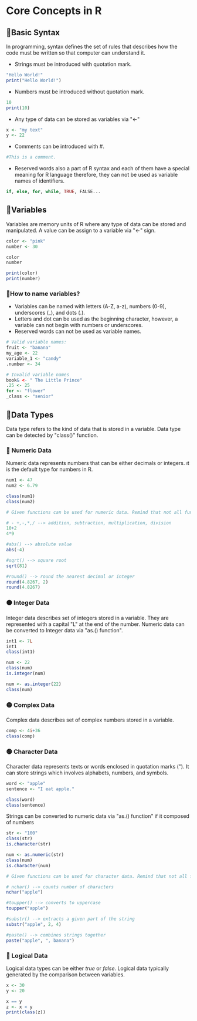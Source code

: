 # Core Concepts in R

## 📘Basic Syntax
In programming, syntax defines the set of rules that describes how the code must be written so that computer can understand it.

- Strings must be introduced with quotation mark.
  
```r
"Hello World!" 
print("Hello World!")
```
- Numbers must be introduced without quotation mark.
```r
10
print(10)
```
- Any type of data can be stored as variables via "<-"
```r
x <- "my text"
y <- 22
```
- Comments can be introduced with #.
```r
#This is a comment.
```
- Reserved words also a part of R syntax and each of them have a special meaning for R language therefore, they can not be used as variable names of identifiers.
```r
if, else, for, while, TRUE, FALSE...
```
## 📗Variables
Variables are memory units of R where any type of data can be stored and manipulated. A value can be assign to a variable via "<-" sign.
```r
color <- "pink"
number <- 30

color
number

print(color)
print(number)
```
### 📎How to name variables?
- Variables can be named with letters (A-Z, a-z), numbers (0-9), underscores (_), and dots (.).
- Letters and dot can be used as the beginning character, however, a variable can not begin with numbers or underscores.
- Reserved words can not be used as variable names.
```r
# Valid variable names:
fruit <- "banana"
my_age <- 22
variable_1 <- "candy"
.number <- 34

# Invalid variable names
book& <- " The Little Prince"
.25 <- 25
for <- "flower"
_class <- "senior"
```
## 📙Data Types
Data type refers to the kind of data that is stored in a variable. Data type can be detected by "class()" function.
### 🔴 Numeric Data
Numeric data represents numbers that can be either decimals or integers. ıt is the default type for numbers in R.
```r
num1 <- 47
num2 <- 6.79

class(num1)
class(num2)
```
```r
# Given functions can be used for numeric data. Remind that not all functions are listed below. You can always check literature for more examples.

# - +,-,*,/ --> addition, subtraction, multiplication, division
10+2
4*9

#abs() --> absolute value
abs(-4)

#sqrt() --> square root
sqrt(81)

#round() --> round the nearest decimal or integer
round(4.8267, 2)
round(4.8267)
```
### 🟠 Integer Data
Integer data describes set of integers stored in a variable. They are represented with a capital "L" at the end of the number. Numeric data can be converted to Integer data via "as.() function".
```r
int1 <- 7L
int1
class(int1)

num <- 22
class(num)
is.integer(num)

num <- as.integer(22)
class(num)
```
### 🟡 Complex Data
Complex data describes set of complex numbers stored in a variable.
```r
comp <- 4i+36
class(comp)
```
### 🟢 Character Data
Character data represents texts or words enclosed in quotation marks ("). It can store strings which involves alphabets, numbers, and symbols. 
```r
word <- "apple"
sentence <- "I eat apple."

class(word)
class(sentence)
```
Strings can be converted to numeric data via "as.() function" if it composed of numbers
```r
str <- "100"
class(str)
is.character(str)

num <- as.numeric(str)
class(num)
is.character(num)
```
```r
# Given functions can be used for character data. Remind that not all functions are listed below. You can always check literature for more examples.

# nchar() --> counts number of characters
nchar("apple")

#toupper() --> converts to uppercase
toupper("apple")

#substr() --> extracts a given part of the string
substr("apple", 2, 4)

#paste() --> combines strings together
paste("apple", ", banana")
```
### 🔵 Logical Data
Logical data types can be either *true* or *false*. Logical data typically generated by the comparison between variables.
```r
x <- 30
y <- 20

x == y
z <- x < y
print(class(z))
```

